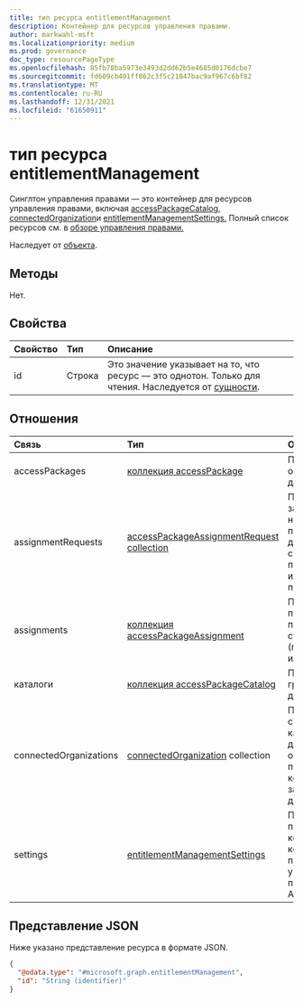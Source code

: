 ```yaml
---
title: тип ресурса entitlementManagement
description: Контейнер для ресурсов управления правами.
author: markwahl-msft
ms.localizationpriority: medium
ms.prod: governance
doc_type: resourcePageType
ms.openlocfilehash: 85fb78ba5973e3493d2dd62b5e4685d0176dcbe7
ms.sourcegitcommit: fd609cb401ff862c3f5c21847bac9af967c6bf82
ms.translationtype: MT
ms.contentlocale: ru-RU
ms.lasthandoff: 12/31/2021
ms.locfileid: "61650911"
---
```

# <a name="entitlementmanagement-resource-type"></a>тип ресурса entitlementManagement

Синглтон управления правами — это контейнер для ресурсов управления правами, включая [accessPackageCatalog,](accesspackagecatalog.md) [connectedOrganization](connectedorganization.md)и [entitlementManagementSettings.](entitlementmanagementsettings.md)  Полный список ресурсов см. в [обзоре управления правами.](entitlementmanagement-overview.md)

Наследует от [объекта](entity.md).

## <a name="methods"></a>Методы

Нет.

## <a name="properties"></a>Свойства
|Свойство|Тип|Описание|
|:---|:---|:---|
|id|Строка|Это значение указывает на то, что ресурс — это однотон. Только для чтения. Наследуется от [сущности](entity.md).|

## <a name="relationships"></a>Отношения
|Связь|Тип|Описание|
|:---|:---|:---|
|accessPackages|[коллекция accessPackage](../resources/accesspackage.md)|Представляет объекты пакета доступа.|
|assignmentRequests|[accessPackageAssignmentRequest collection](../resources/accesspackageassignmentrequest.md)|Представляет запросы на назначение пакетов доступа, созданные пользователем или от имени пользователя.|
|assignments|[коллекция accessPackageAssignment](../resources/accesspackageassignment.md)| Представляет предоставление пакета доступа субъекту (пользователю или группе).|
|каталоги|[коллекция accessPackageCatalog](../resources/accesspackagecatalog.md)| Представляет группу пакетов доступа.|
|connectedOrganizations|[connectedOrganization](../resources/connectedorganization.md) collection|Представляет ссылки на каталог или домен другой организации, пользователи которой могут запрашивать доступ.|
|settings|[entitlementManagementSettings](../resources/entitlementmanagementsettings.md)| Представляет параметры, которые контролируют поведение управления правами Azure AD.|

## <a name="json-representation"></a>Представление JSON
Ниже указано представление ресурса в формате JSON.
<!-- {
  "blockType": "resource",
  "keyProperty": "id",
  "@odata.type": "microsoft.graph.entitlementManagement",
  "openType": false
}
-->
``` json
{
  "@odata.type": "#microsoft.graph.entitlementManagement",
  "id": "String (identifier)"
}
```


